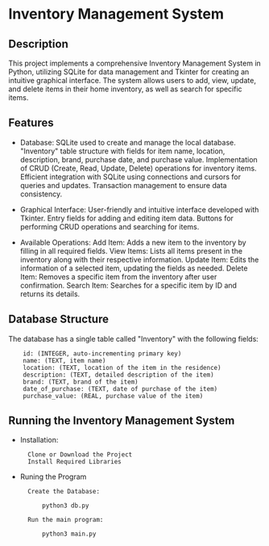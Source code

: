 # Inventory Management System

## Description

This project implements a comprehensive Inventory Management System in Python, utilizing SQLite for data management and Tkinter for creating an intuitive graphical interface. The system allows users to add, view, update, and delete items in their home inventory, as well as search for specific items.

## Features

*   Database:
        SQLite used to create and manage the local database.
        "Inventory" table structure with fields for item name, location, description, brand, purchase date, and purchase value.
        Implementation of CRUD (Create, Read, Update, Delete) operations for inventory items.
        Efficient integration with SQLite using connections and cursors for queries and updates.
        Transaction management to ensure data consistency.

*   Graphical Interface:
        User-friendly and intuitive interface developed with Tkinter.
        Entry fields for adding and editing item data.
        Buttons for performing CRUD operations and searching for items.

*   Available Operations:
        Add Item: Adds a new item to the inventory by filling in all required fields.
        View Items: Lists all items present in the inventory along with their respective information.
        Update Item: Edits the information of a selected item, updating the fields as needed.
        Delete Item: Removes a specific item from the inventory after user confirmation.
        Search Item: Searches for a specific item by ID and returns its details.

## Database Structure

The database has a single table called "Inventory" with the following fields:

        id: (INTEGER, auto-incrementing primary key)
        name: (TEXT, item name)
        location: (TEXT, location of the item in the residence)
        description: (TEXT, detailed description of the item)
        brand: (TEXT, brand of the item)
        date_of_purchase: (TEXT, date of purchase of the item)
        purchase_value: (REAL, purchase value of the item)

## Running the Inventory Management System

* Installation:

        Clone or Download the Project
        Install Required Libraries

* Runing the Program 

        Create the Database:

            python3 db.py

        Run the main program:

            python3 main.py